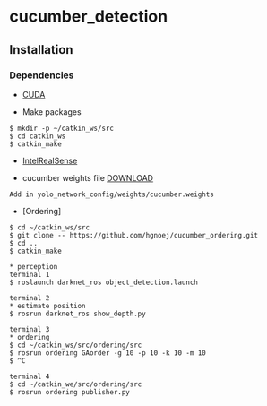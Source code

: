 # cucumber_detection


## Installation
### Dependencies
* [CUDA](https://developer.nvidia.com/cuda-toolkit-archive)

* Make packages
```
$ mkdir -p ~/catkin_ws/src
$ cd catkin_ws
$ catkin_make
```

* [IntelRealSense](https://github.com/IntelRealSense/realsense-ros)

* cucumber weights file [DOWNLOAD](https://drive.google.com/file/d/1RSzCzxxeflkGGB4y9GMLQCJY_EiZE-id/view?usp=sharing)
```
Add in yolo_network_config/weights/cucumber.weights
```

* [Ordering]

```
$ cd ~/catkin_ws/src
$ git clone -- https://github.com/hgnoej/cucumber_ordering.git
$ cd ..
$ catkin_make

* perception
terminal 1
$ roslaunch darknet_ros object_detection.launch

terminal 2
* estimate position 
$ rosrun darknet_ros show_depth.py

terminal 3
* ordering
$ cd ~/catkin_ws/src/ordering/src
$ rosrun ordering GAorder -g 10 -p 10 -k 10 -m 10
$ ^C

terminal 4
$ cd ~/catkin_we/src/ordering/src
$ rosrun ordering publisher.py
```




